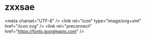 # zxxsae
&lt;meta charset="UTF-8" />     &lt;link rel="icon" type="image/svg+xml" href="/icon.svg" />     &lt;link rel="preconnect" href="https://fonts.googleapis.com" />
